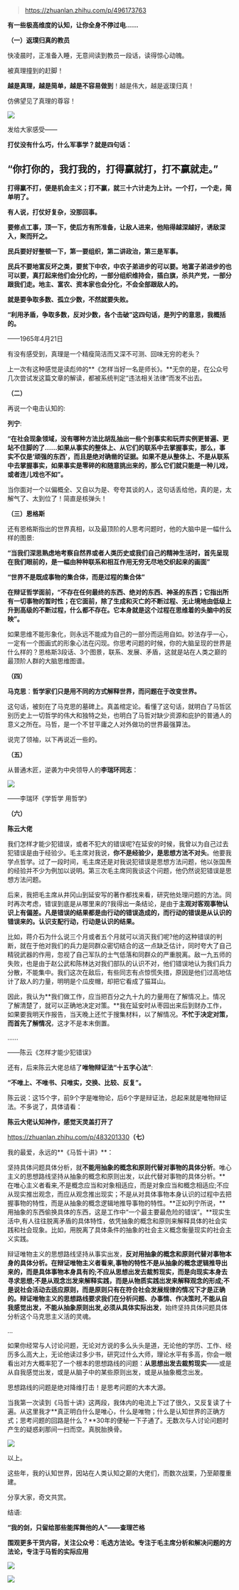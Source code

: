 > https://zhuanlan.zhihu.com/p/496173763





**有一些极高维度的认知，让你全身不停过电......**

**（一）返璞归真的教员**

快凌晨时，正准备入睡，无意间读到教员一段话，读得惊心动魄。

被真理撞到的赶脚！

**越是真理，越是简单，越是不容易做到**！越是伟大，越是返璞归真！

仿佛望见了真理的尊容！

![](https://pic2.zhimg.com/v2-b3dc596ec3bc79f89925e9d10841637b_1440w.jpg)

发给大家感受——

**打仗没有什么巧，什么军事学？就是四句话：**

## **“你打你的，我打我的，打得赢就打，打不赢就走。”**

**打得赢不打，便是机会主义；打不赢，就三十六计走为上计。一个打，一个走，简单明了。**

**有人说，打仗好复杂，没那回事。**

**要修点工事，顶一下，使后方有所准备，让敌人进来，他陷得越深越好，诱敌深入，聚而歼之。**

**民兵要好好整顿一下，第一要组织，第二讲政治，第三是军事。**

**民兵不要地富反坏之类，要贫下中农，中农子弟进步的可以要。地富子弟进步的也可以要，真打起来他们会分化的，一部分组织维持会，插白旗，杀共产党，一部分跟我们走。地主、富农、资本家也会分化，不会全部跟敌人的。**

**就是要争取多数、孤立少数，不然就要失败。**

**“利用矛盾，争取多数，反对少数，各个击破”这四句话，是列宁的意思，我概括的。**

——1965年4月21日

有没有感受到，真理是一个精瘦简洁而又深不可测、回味无穷的老头？

上一次有这种感觉是读彪帅的**《怎样当好一名是师长》。**无奈的是，在公众号几次尝试发这篇文章的解读，都被系统判定“违法相关法律”而发不出去。

**（二）**

再说一个电击认知的:

**列宁**:

**“在社会现象领域，没有哪种方法比胡乱抽出一些个别事实和玩弄实例更普遍、更站不住脚的了……如果从事实的整体上、从它们的联系中去掌握事实，那么，事实不仅是‘顽强的东西’，而且是绝对确凿的证据。如果不是从整体上、不是从联系中去掌握事实，如果事实是零碎的和随意挑出来的，那么它们就只能是一种儿戏，或者连儿戏也不如”。**

当你面对一个以偏概全、又自以为是、夸夸其谈的人，这句话丢给他，真的是，太解气了、太到位了！简直是核弹头！

**（三）恩格斯**

还有恩格斯指出的世界真相，以及最顶阶的人思考问题时，他的大脑中是一幅什么样的图景:

**“当我们深思熟虑地考察自然界或者人类历史或我们自己的精神生活时，首先呈现在我们眼前的，是一幅由种种联系和相互作用无穷无尽地交织起来的画面”**

**“世界不是既成事物的集合体，而是过程的集合体”**

**在辩证哲学面前，“不存在任何最终的东西、绝对的东西、神圣的东西；它指出所有一切事物的暂时性；在它面前，除了生成和灭亡的不断过程、无止境地由低级上升到高级的不断过程，什么都不存在。它本身就是这个过程在思维着的头脑中的反映”。**

如果思维不能形象化，则永远不能成为自己的一部分而运用自如。妙法存乎一心，一定有一个图画式的形象心法在闪现。你思考问题的时候，你的大脑呈现的世界是什么样的？恩格斯3段话、3个图景，联系、发展、矛盾，这就是站在人类之巅的最顶阶人群的大脑思维图谱。

**（四）**

**马克思**：**哲学家们只是用不同的方式解释世界，而问题在于改变世界。**

这句话，被刻在了马克思的墓碑上。真盖棺定论。看懂了这句话，就明白了马哲区别历史上一切哲学的伟大和独特之处，也明白了马哲对缺少资源和庇护的普通人的意义之所在。马哲，是一个不甘平庸之人对外做功的世界最强算法。

说完了领袖，以下再说近一些的。

**（五）**

从普通木匠，逆袭为中央领导人的**李瑞环同志**：

![](https://pica.zhimg.com/v2-7b24d546460f62a12cee639e4df00d60_1440w.jpg)

 ——李瑞环《学哲学 用哲学》

**（六）**

**陈云大佬**

我们怎样才能少犯错误，或者不犯大的错误呢?在延安的时候，我曾以为自己过去犯错误是由于经验少。毛主席对我说，**你不是经验少，是思想方法不对头**。他要我学点哲学。过了一段时间，毛主席还是对我说犯错误是思想方法问题，他以张国焘的经验并不少为例加以说明。第三次毛主席同我谈这个问题，他仍然说犯错误是思想方法问题。

后来，我把毛主席从井冈山到延安写的著作都找来看，研究他处理问题的方法。同时再次考虑，错误到底是从哪里来的?我得出一条结论，是由于**主观对客观事物认识上有偏差。凡是错误的结果都是由行动的错误造成的，而行动的错误是从认识的错误来的。认识支配行动，行动是认识的结果。**

比如，蒋介石为什么说三个月或者五个月就可以消灭我们呢?他的这种错误的判断，就在于他对我们的兵力是同群众密切结合的这一点缺乏估计，同时夸大了自己精锐武器的作用，忽视了自己军队的士气低落和同群众的严重脱离。敌一九五师的失败，也是由于赵公武和陈林达对我们部队的认识不对，他们错误地认为我们兵力分散，不能集中。我们这次在敌后，有些同志有点惊慌失措，原因是他们过高地估计了敌人的力量，明明是个瓜皮帽，却把它看成了猫耳山。

因此，我认为**我们做工作，应当把百分之九十九的力量用在了解情况上。情况了解清楚了，就可以正确地决定对策。**我在延安时从枣园出来后到财办工作，如果要我明天作报告，当天晚上还忙于搜集材料，以了解情况。**不忙于决定对策，而首先了解情况**，这才不是本末倒置。

......

——陈云《怎样才能少犯错误》  
  
还有，后来陈云大佬总结了**唯物辩证法“十五字心法”**:

**“不唯上、不唯书、只唯实，交换、比较、反复”。**

陈云说：这15个字，前9个字是唯物论，后6个字是辩证法，总起来就是唯物辩证法。不多说了，具体请看：

**陈云大佬认知神作，感觉天灵盖打开了** 

<https://zhuanlan.zhihu.com/p/483201330>**（七）**

我的最爱，永远的**《马哲十讲》**：

坚持具体问题具体分析，就**不能用抽象的概念和原则代替对事物的具体分析**。唯心主义的思想路线坚持从抽象的概念和原则出发，以此代替对事物的具体分析。**在唯心主义者看来,不是概念应当和对象相适应，而是对象应当和概念相适应;不应从现实推岀观念，而应从观念推出现实；不是从对具体事物本身认识的过程中去把握事物的特性，而是从抽象的概念逻辑地推导事物的特性。**正如列宁所说，**用抽象的东西偷换具体的东西，这是工作中“一个最主要最危险的错误”。**现实生活中,有人往往脱离矛盾的具体特性，依凭抽象的概念和原则来解释具体的社会实践和社会现象。比如，用脱离了具体条件的抽象的社会主义概念衡量现实的社会主义实践。

辩证唯物主义的思想路线坚持从事实出发，**反对用抽象的概念和原则代替对事物本身的具体分析。在辩证唯物主义者看来,事物的特性不是从抽象的概念逻辑推导出来的，而是具体事物本身具有的;不应从思想出发去裁剪现实，而是向现实本身去寻求思想;不是从观念岀发来解释实践，而是从物质实践岀发来解释观念的形成;不是说社会活动去适应原则，而是原则只有在符合社会发展规律的情况下才是正确的。**辩证唯物主义的思想路线要求我们在分析问题、办事情、作决策时**,不能从自我感觉出发，不能从抽象原则出发,必须从具体实际出发**，始终坚持具体问题具体分析这个马克思主义活的灵魂。

...

如果你经常与人讨论问题，无论对方说的多么头头是道，无论他的学历、工作、经历多么高大上，无论他读过多少书，研究过什么大师，理论水平有多高，你会一眼看出对方大概率犯了一个根本的思想路线的问题：**从思想出发去裁剪现实**——或是从自我感觉出发，或是从脑子中的某些原则出发，或是从抽象概念出发。

思想路线的问题是绝对降维打击！是思考问题的大本大源。

当我第一次读到《马哲十讲》这两段，我体内的电流上下过了很久，又反复读了十遍。从这里我才**真正明白什么是唯心，什么是唯物；什么是认知世界的正确方式；思考问题的回路是什么？**30年的便秘一下子通了。无数次与人讨论问题时产生的疑惑刹那间一扫而空。真脱胎换骨。

![](https://pica.zhimg.com/v2-155389c58fb7f312ac151a9f66338236_1440w.jpg)

以上。

这些年，我的认知世界，因站在人类认知之巅的大佬们，而数次战栗，乃至颠覆重建。

分享大家，奇文共赏。

结语:

**“我的剑，只留给那些能挥舞他的人”——查理芒格**

**围观更多干货内容，关注公众号：毛选方法论。专注于毛主席分析和解决问题的方法论，专注于马哲的实际应用**

![](https://pic3.zhimg.com/v2-0f8cad9e7233f3252ff558aa09d51ed2_1440w.jpg)

  


![](https://pic4.zhimg.com/v2-14b3cc654be3b3831c25d3bb922f5175_1440w.jpg)




